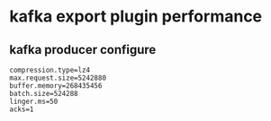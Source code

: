 # kafka export plugin  performance 

## kafka producer configure
```properties
compression.type=lz4
max.request.size=5242880
buffer.memory=268435456
batch.size=524288
linger.ms=50
acks=1
```
